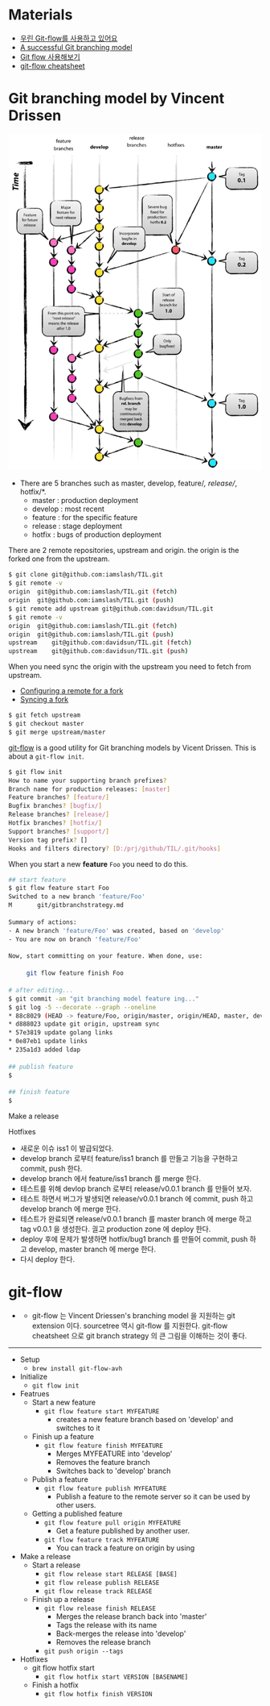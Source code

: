 # Materials

* [우린 Git-flow를 사용하고 있어요](http://woowabros.github.io/experience/2017/10/30/baemin-mobile-git-branch-strategy.html)
* [A successful Git branching model](https://nvie.com/posts/a-successful-git-branching-model/) 
* [Git flow 사용해보기](https://boxfoxs.tistory.com/347) 
* [git-flow cheatsheet](https://danielkummer.github.io/git-flow-cheatsheet/) 

# Git branching model by Vincent Drissen

![](img/git-flow_overall_graph.png)

* There are 5 branches such as master, develop, feature/*, release/*, hotfix/*.
  * master : production deployment
  * develop : most recent
  * feature : for the specific feature
  * release : stage deployment
  * hotfix : bugs of production deployment

There are 2 remote repositories, upstream and origin. the origin is the forked one from the upstream.

```bash
$ git clone git@github.com:iamslash/TIL.git
$ git remote -v
origin	git@github.com:iamslash/TIL.git (fetch)
origin	git@github.com:iamslash/TIL.git (push)
$ git remote add upstream git@github.com:davidsun/TIL.git
$ git remote -v
origin	git@github.com:iamslash/TIL.git (fetch)
origin	git@github.com:iamslash/TIL.git (push)
upstream	git@github.com:davidsun/TIL.git (fetch)
upstream	git@github.com:davidsun/TIL.git (push)
```

When you need sync the origin with the upstream you need to fetch from upstream.

* [Configuring a remote for a fork](https://help.github.com/articles/configuring-a-remote-for-a-fork/)
* [Syncing a fork](https://help.github.com/articles/syncing-a-fork/)

```bash
$ git fetch upstream
$ git checkout master
$ git merge upstream/master
```

[git-flow](https://danielkummer.github.io/git-flow-cheatsheet/) is a good utility for Git branching models by Vicent Drissen. This is about a `git-flow init`.

```bash
$ git flow init
How to name your supporting branch prefixes?
Branch name for production releases: [master]
Feature branches? [feature/]
Bugfix branches? [bugfix/]
Release branches? [release/]
Hotfix branches? [hotfix/]
Support branches? [support/]
Version tag prefix? []
Hooks and filters directory? [D:/prj/github/TIL/.git/hooks]
```

When you start a new **feature** `Foo` you need to do this.

```bash
## start feature
$ git flow feature start Foo
Switched to a new branch 'feature/Foo'
M       git/gitbranchstrategy.md

Summary of actions:
- A new branch 'feature/Foo' was created, based on 'develop'
- You are now on branch 'feature/Foo'

Now, start committing on your feature. When done, use:

     git flow feature finish Foo

# after editing...     
$ git commit -am "git branching model feature ing..."
$ git log -5 --decorate --graph --oneline
* 88c8029 (HEAD -> feature/Foo, origin/master, origin/HEAD, master, develop) git branch model ing...
* d888023 update git origin, upstream sync
* 57e3819 update golang links
* 0e87eb1 update links
* 235a1d3 added ldap

## publish feature
$ 

## finish feature
$
```

Make a release

Hotfixes



* 새로운 이슈 iss1 이 발급되었다.
* develop branch 로부터 feature/iss1 branch 를 만들고 기능을 구현하고 commit, push 한다. 
* develop branch 에서 feature/iss1 branch 를 merge 한다.
* 테스트를 위해 devlop branch 로부터 release/v0.0.1 branch 를 만들어 보자.
* 테스트 하면서 버그가 발생되면 release/v0.0.1 branch 에 commit, push 하고 develop branch 에 merge 한다.
* 테스트가 완료되면 release/v0.0.1 branch 를 master branch 에 merge 하고 tag v0.0.1 을 생성한다. 긜고 production zone 에 deploy 한다.
* deploy 후에 문제가 발생하면 hotfix/bug1 branch 를 만들어 commit, push 하고 develop, master branch 에 merge 한다.
* 다시 deploy 한다.

# git-flow

* 
  * git-flow 는 Vincent Driessen's branching model 을 지원하는 git extension 이다. sourcetree 역시 git-flow 를 지원한다. git-flow cheatsheet 으로 git branch strategy 의 큰 그림을 이해하는 것이 좋다.

-----

* Setup
  * `brew install git-flow-avh`
* Initialize
  * `git flow init`
* Featrues
  * Start a new feature
    * `git flow feature start MYFEATURE`
      * creates a new feature branch based on 'develop' and switches to it
  * Finish up a feature
    * `git flow feature finish MYFEATURE`
      * Merges MYFEATURE into 'develop'
      * Removes the feature branch
      * Switches back to 'develop' branch
  * Publish a feature
    * `git flow feature publish MYFEATURE`
      * Publish a feature to the remote server so it can be used by other users.
  * Getting a published feature
    * `git flow feature pull origin MYFEATURE`
      * Get a feature published by another user.
    * `git flow feature track MYFEATURE`
      * You can track a feature on origin by using
* Make a release
  * Start a release
    * `git flow release start RELEASE [BASE]`
    * `git flow release publish RELEASE`
    * `git flow release track RELEASE`
  * Finish up a release
    * `git flow release finish RELEASE`
      * Merges the release branch back into 'master'
      * Tags the release with its name
      * Back-merges the release into 'develop'
      * Removes the release branch
    * `git push origin --tags`
* Hotfixes
  * git flow hotfix start
    * `git flow hotfix start VERSION [BASENAME]`
  * Finish a hotfix
    * `git flow hotfix finish VERSION`
